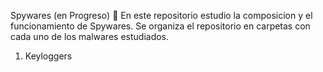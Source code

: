 Spywares (en Progreso) 🔭
En este repositorio estudio la composicion y el funcionamiento de Spywares. Se organiza el repositorio en carpetas con cada uno de los malwares estudiados.

1) Keyloggers